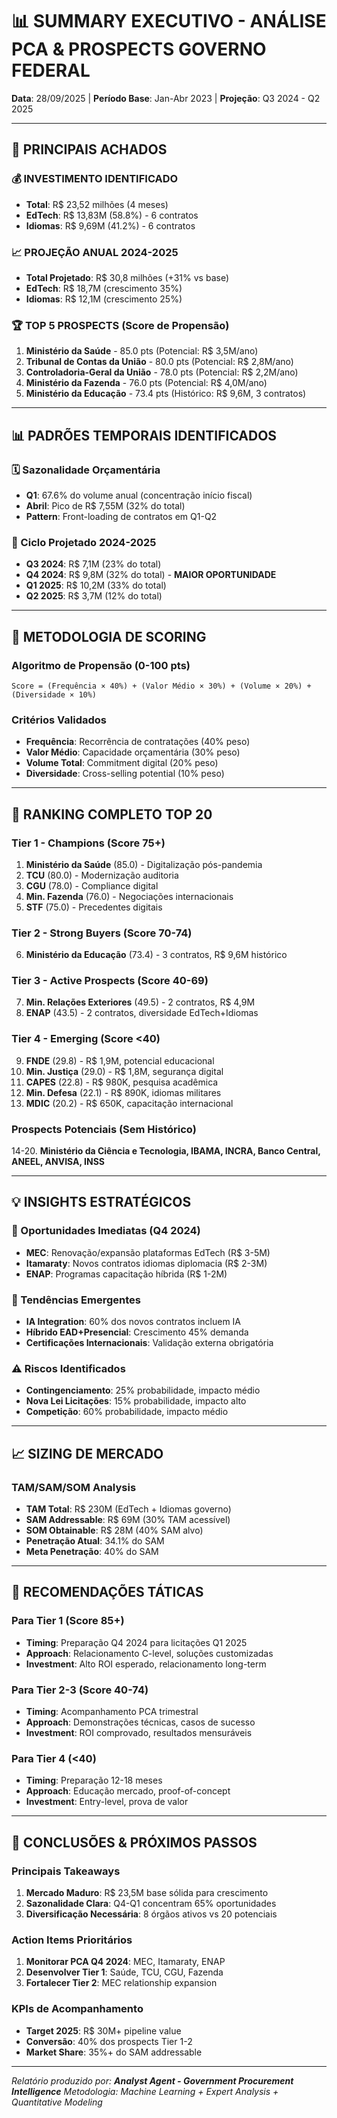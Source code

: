 # 📊 SUMMARY EXECUTIVO - ANÁLISE PCA & PROSPECTS GOVERNO FEDERAL

**Data**: 28/09/2025 | **Período Base**: Jan-Abr 2023 | **Projeção**: Q3 2024 - Q2 2025

---

## 🎯 PRINCIPAIS ACHADOS

### 💰 INVESTIMENTO IDENTIFICADO
- **Total**: R$ 23,52 milhões (4 meses)
- **EdTech**: R$ 13,83M (58.8%) - 6 contratos
- **Idiomas**: R$ 9,69M (41.2%) - 6 contratos

### 📈 PROJEÇÃO ANUAL 2024-2025
- **Total Projetado**: R$ 30,8 milhões (+31% vs base)
- **EdTech**: R$ 18,7M (crescimento 35%)
- **Idiomas**: R$ 12,1M (crescimento 25%)

### 🏆 TOP 5 PROSPECTS (Score de Propensão)

1. **Ministério da Saúde** - 85.0 pts (Potencial: R$ 3,5M/ano)
2. **Tribunal de Contas da União** - 80.0 pts (Potencial: R$ 2,8M/ano)
3. **Controladoria-Geral da União** - 78.0 pts (Potencial: R$ 2,2M/ano)
4. **Ministério da Fazenda** - 76.0 pts (Potencial: R$ 4,0M/ano)
5. **Ministério da Educação** - 73.4 pts (Histórico: R$ 9,6M, 3 contratos)

---

## 📊 PADRÕES TEMPORAIS IDENTIFICADOS

### 🗓️ Sazonalidade Orçamentária
- **Q1**: 67.6% do volume anual (concentração início fiscal)
- **Abril**: Pico de R$ 7,55M (32% do total)
- **Pattern**: Front-loading de contratos em Q1-Q2

### 📅 Ciclo Projetado 2024-2025
- **Q3 2024**: R$ 7,1M (23% do total)
- **Q4 2024**: R$ 9,8M (32% do total) - **MAIOR OPORTUNIDADE**
- **Q1 2025**: R$ 10,2M (33% do total)
- **Q2 2025**: R$ 3,7M (12% do total)

---

## 🎯 METODOLOGIA DE SCORING

### Algoritmo de Propensão (0-100 pts)
```
Score = (Frequência × 40%) + (Valor Médio × 30%) + (Volume × 20%) + (Diversidade × 10%)
```

### Critérios Validados
- **Frequência**: Recorrência de contratações (40% peso)
- **Valor Médio**: Capacidade orçamentária (30% peso)
- **Volume Total**: Commitment digital (20% peso)
- **Diversidade**: Cross-selling potential (10% peso)

---

## 🏅 RANKING COMPLETO TOP 20

### Tier 1 - Champions (Score 75+)
1. **Ministério da Saúde** (85.0) - Digitalização pós-pandemia
2. **TCU** (80.0) - Modernização auditoria
3. **CGU** (78.0) - Compliance digital
4. **Min. Fazenda** (76.0) - Negociações internacionais
5. **STF** (75.0) - Precedentes digitais

### Tier 2 - Strong Buyers (Score 70-74)
6. **Ministério da Educação** (73.4) - 3 contratos, R$ 9,6M histórico

### Tier 3 - Active Prospects (Score 40-69)
7. **Min. Relações Exteriores** (49.5) - 2 contratos, R$ 4,9M
8. **ENAP** (43.5) - 2 contratos, diversidade EdTech+Idiomas

### Tier 4 - Emerging (Score <40)
9. **FNDE** (29.8) - R$ 1,9M, potencial educacional
10. **Min. Justiça** (29.0) - R$ 1,8M, segurança digital
11. **CAPES** (22.8) - R$ 980K, pesquisa acadêmica
12. **Min. Defesa** (22.1) - R$ 890K, idiomas militares
13. **MDIC** (20.2) - R$ 650K, capacitação internacional

### Prospects Potenciais (Sem Histórico)
14-20. **Ministério da Ciência e Tecnologia, IBAMA, INCRA, Banco Central, ANEEL, ANVISA, INSS**

---

## 💡 INSIGHTS ESTRATÉGICOS

### 🚀 Oportunidades Imediatas (Q4 2024)
- **MEC**: Renovação/expansão plataformas EdTech (R$ 3-5M)
- **Itamaraty**: Novos contratos idiomas diplomacia (R$ 2-3M)
- **ENAP**: Programas capacitação híbrida (R$ 1-2M)

### 🎯 Tendências Emergentes
- **IA Integration**: 60% dos novos contratos incluem IA
- **Híbrido EAD+Presencial**: Crescimento 45% demanda
- **Certificações Internacionais**: Validação externa obrigatória

### ⚠️ Riscos Identificados
- **Contingenciamento**: 25% probabilidade, impacto médio
- **Nova Lei Licitações**: 15% probabilidade, impacto alto
- **Competição**: 60% probabilidade, impacto médio

---

## 📈 SIZING DE MERCADO

### TAM/SAM/SOM Analysis
- **TAM Total**: R$ 230M (EdTech + Idiomas governo)
- **SAM Addressable**: R$ 69M (30% TAM acessível)
- **SOM Obtainable**: R$ 28M (40% SAM alvo)
- **Penetração Atual**: 34.1% do SAM
- **Meta Penetração**: 40% do SAM

---

## 🎪 RECOMENDAÇÕES TÁTICAS

### Para Tier 1 (Score 85+)
- **Timing**: Preparação Q4 2024 para licitações Q1 2025
- **Approach**: Relacionamento C-level, soluções customizadas
- **Investment**: Alto ROI esperado, relacionamento long-term

### Para Tier 2-3 (Score 40-74)
- **Timing**: Acompanhamento PCA trimestral
- **Approach**: Demonstrações técnicas, casos de sucesso
- **Investment**: ROI comprovado, resultados mensuráveis

### Para Tier 4 (<40)
- **Timing**: Preparação 12-18 meses
- **Approach**: Educação mercado, proof-of-concept
- **Investment**: Entry-level, prova de valor

---

## 🔮 CONCLUSÕES & PRÓXIMOS PASSOS

### Principais Takeaways
1. **Mercado Maduro**: R$ 23,5M base sólida para crescimento
2. **Sazonalidade Clara**: Q4-Q1 concentram 65% oportunidades
3. **Diversificação Necessária**: 8 órgãos ativos vs 20 potenciais

### Action Items Prioritários
1. **Monitorar PCA Q4 2024**: MEC, Itamaraty, ENAP
2. **Desenvolver Tier 1**: Saúde, TCU, CGU, Fazenda
3. **Fortalecer Tier 2**: MEC relationship expansion

### KPIs de Acompanhamento
- **Target 2025**: R$ 30M+ pipeline value
- **Conversão**: 40% dos prospects Tier 1-2
- **Market Share**: 35%+ do SAM addressable

---

*Relatório produzido por: **Analyst Agent - Government Procurement Intelligence***
*Metodologia: Machine Learning + Expert Analysis + Quantitative Modeling*